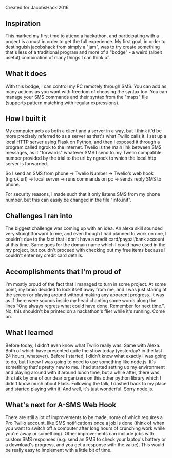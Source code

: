 Created for JacobsHack!2016

## Inspiration
This marked my first time to attend a hackathon, and participating with a project is a must in order to get the full experience. My first goal, in order to destinguish jacobshack from simply a "jam", was to try create something that's less of a traditional program and more of a "bodge" - a weird (albeit useful) combination of many things I can think of.

## What it does
With this bodge, I can control my PC remotely through SMS. You can add as many actions as you want with freedom of choosing the syntax too. You can manage your SMS commands and their syntax from the "maps" file (supports pattern matching with regular expressions).

## How I built it
My computer acts as both a client and a server in a way, but I think it'd be more precisely referred to as a server as that's what Twilio calls it. I set up a local HTTP server using Flask on Python, and then I exposed it through a program called ngrok to the internet. Twelio is the main link between SMS messages, as it "forwards" whatever SMS I send to my Twelio compatible number provided by the trial to the url by ngrock to which the local http server is forwarded. 

So I send an SMS from phone -> Twelio Number -> Twelio's web hook (ngrok url) -> local server -> runs commands on pc -> sends reply SMS to phone.  

For security reasons, I made such that it only listens SMS from my phone number, but this can easily be changed in the file "info.init".

## Challenges I ran into
The biggest challenge was coming up with an idea. An alexa skill sounded very straightforward to me, and even though I had planned to work on one, I couldn't due to the fact that I don't have a credit card/paypal/bank account at this time. Same goes for the domain name which I could have used in the  my project, but couldn't proceed with checking out my free items because I couldn't enter my credit card details.

## Accomplishments that I'm proud of
I'm mostly proud of the fact that I managed to turn in some project. At some point, my brain decided to lock itself away from me, and I was just staring at the screen or playing around without making any apparent progress. It was as if there were sounds inside my head chanting some words along the lines "One always regrets what could have done. Remember for next time.". No, this shouldn't be printed on a hackathon's flier while it's running. Come on.

## What I learned
Before today, I didn't even know what Twilio really was. Same with Alexa. Both of which have presented quite the show today (yesterday? in the last 24 hours, whatever). Before I started, I didn't know what exactly I was going to do, but I knew I was going to need to use something like node.js. It's something that's pretty new to me. I had started setting up my environment and playing around with it around lunch time, but a while after, there was this talk by one of our dear organizers on this other python library which I didn't know much about Flask. Following the talk, I dashed back to my place and started playing with it. And well, it's just wonderful. Sorry node.js. 

## What's next for A-SMS Web Hook
There are still a lot of improvements to be made, some of which requires a Pro Twilio account, like  SMS notifications once a job is done (think of when you want to switch off a computer after long hours of crunching work while you're away or something). Other improvements can include jobs with custom SMS responses (e.g: send an SMS to check your laptop's battery or a download's progress, and you get a response with the value). This would be really easy to implement with a little bit of time.
